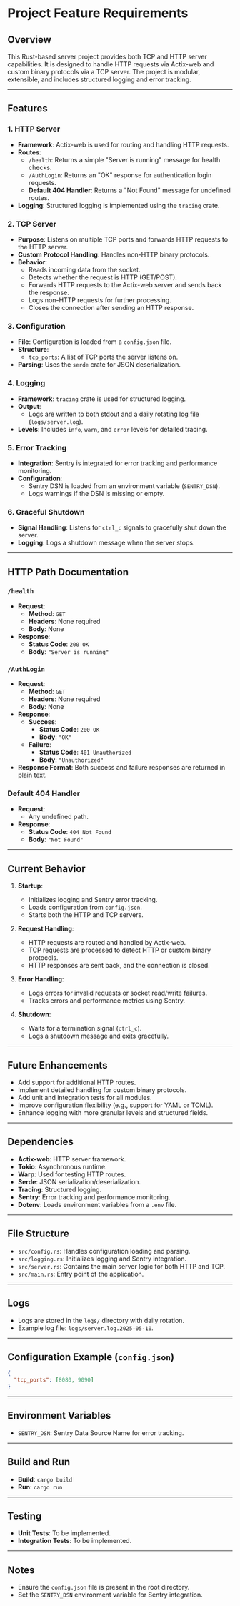 # Project Feature Requirements

## Overview
This Rust-based server project provides both TCP and HTTP server capabilities. It is designed to handle HTTP requests via Actix-web and custom binary protocols via a TCP server. The project is modular, extensible, and includes structured logging and error tracking.

---

## Features

### 1. **HTTP Server**
- **Framework**: Actix-web is used for routing and handling HTTP requests.
- **Routes**:
  - `/health`: Returns a simple "Server is running" message for health checks.
  - `/AuthLogin`: Returns an "OK" response for authentication login requests.
  - **Default 404 Handler**: Returns a "Not Found" message for undefined routes.
- **Logging**: Structured logging is implemented using the `tracing` crate.

### 2. **TCP Server**
- **Purpose**: Listens on multiple TCP ports and forwards HTTP requests to the HTTP server.
- **Custom Protocol Handling**: Handles non-HTTP binary protocols.
- **Behavior**:
  - Reads incoming data from the socket.
  - Detects whether the request is HTTP (GET/POST).
  - Forwards HTTP requests to the Actix-web server and sends back the response.
  - Logs non-HTTP requests for further processing.
  - Closes the connection after sending an HTTP response.

### 3. **Configuration**
- **File**: Configuration is loaded from a `config.json` file.
- **Structure**:
  - `tcp_ports`: A list of TCP ports the server listens on.
- **Parsing**: Uses the `serde` crate for JSON deserialization.

### 4. **Logging**
- **Framework**: `tracing` crate is used for structured logging.
- **Output**:
  - Logs are written to both stdout and a daily rotating log file (`logs/server.log`).
- **Levels**: Includes `info`, `warn`, and `error` levels for detailed tracing.

### 5. **Error Tracking**
- **Integration**: Sentry is integrated for error tracking and performance monitoring.
- **Configuration**:
  - Sentry DSN is loaded from an environment variable (`SENTRY_DSN`).
  - Logs warnings if the DSN is missing or empty.

### 6. **Graceful Shutdown**
- **Signal Handling**: Listens for `ctrl_c` signals to gracefully shut down the server.
- **Logging**: Logs a shutdown message when the server stops.

---

## HTTP Path Documentation

### `/health`
- **Request**:
  - **Method**: `GET`
  - **Headers**: None required
  - **Body**: None
- **Response**:
  - **Status Code**: `200 OK`
  - **Body**: `"Server is running"`

### `/AuthLogin`
- **Request**:
  - **Method**: `GET`
  - **Headers**: None required
  - **Body**: None
- **Response**:
  - **Success**:
    - **Status Code**: `200 OK`
    - **Body**: `"OK"`
  - **Failure**:
    - **Status Code**: `401 Unauthorized`
    - **Body**: `"Unauthorized"`
- **Response Format**: Both success and failure responses are returned in plain text.

### Default 404 Handler
- **Request**:
  - Any undefined path.
- **Response**:
  - **Status Code**: `404 Not Found`
  - **Body**: `"Not Found"`

---

## Current Behavior
1. **Startup**:
   - Initializes logging and Sentry error tracking.
   - Loads configuration from `config.json`.
   - Starts both the HTTP and TCP servers.

2. **Request Handling**:
   - HTTP requests are routed and handled by Actix-web.
   - TCP requests are processed to detect HTTP or custom binary protocols.
   - HTTP responses are sent back, and the connection is closed.

3. **Error Handling**:
   - Logs errors for invalid requests or socket read/write failures.
   - Tracks errors and performance metrics using Sentry.

4. **Shutdown**:
   - Waits for a termination signal (`ctrl_c`).
   - Logs a shutdown message and exits gracefully.

---

## Future Enhancements
- Add support for additional HTTP routes.
- Implement detailed handling for custom binary protocols.
- Add unit and integration tests for all modules.
- Improve configuration flexibility (e.g., support for YAML or TOML).
- Enhance logging with more granular levels and structured fields.

---

## Dependencies
- **Actix-web**: HTTP server framework.
- **Tokio**: Asynchronous runtime.
- **Warp**: Used for testing HTTP routes.
- **Serde**: JSON serialization/deserialization.
- **Tracing**: Structured logging.
- **Sentry**: Error tracking and performance monitoring.
- **Dotenv**: Loads environment variables from a `.env` file.

---

## File Structure
- `src/config.rs`: Handles configuration loading and parsing.
- `src/logging.rs`: Initializes logging and Sentry integration.
- `src/server.rs`: Contains the main server logic for both HTTP and TCP.
- `src/main.rs`: Entry point of the application.

---

## Logs
- Logs are stored in the `logs/` directory with daily rotation.
- Example log file: `logs/server.log.2025-05-10`.

---

## Configuration Example (`config.json`)
```json
{
  "tcp_ports": [8080, 9090]
}
```

---

## Environment Variables
- `SENTRY_DSN`: Sentry Data Source Name for error tracking.

---

## Build and Run
- **Build**: `cargo build`
- **Run**: `cargo run`

---

## Testing
- **Unit Tests**: To be implemented.
- **Integration Tests**: To be implemented.

---

## Notes
- Ensure the `config.json` file is present in the root directory.
- Set the `SENTRY_DSN` environment variable for Sentry integration.
